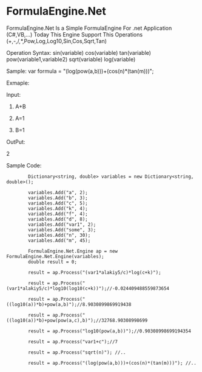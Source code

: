 # FormulaEngine.Net
FormulaEngine.Net Is a Simple FormulaEngine For .net Application (C#,VB,...)
Today This Engine Support This Operations (+,-,/,*,Pow,Log,Log10,Sin,Cos,Sqrt,Tan)

Operation Syntax:
sin(variable)
cos(variable)
tan(variable)
pow(variable1,variable2)
sqrt(variable)
log(variable)

Sample:
var formula = "(log(pow(a,b)))+(cos(n)*(tan(m)))";

Exmaple:

Input:

1. A+B

2. A=1

3. B=1

OutPut:

2

Sample Code:

            Dictionary<string, double> variables = new Dictionary<string, double>();

            variables.Add("a", 2);
            variables.Add("b", 3);
            variables.Add("c", 5);
            variables.Add("k", 4);
            variables.Add("f", 4);
            variables.Add("d", 8);
            variables.Add("var1", 2);
            variables.Add("some", 3);
            variables.Add("n", 30);
            variables.Add("m", 45);
            
            FormulaEngine.Net.Engine ap = new FormulaEngine.Net.Engine(variables);
            double result = 0;

            result = ap.Process("(var1*alakiy5/c)*log(c+k)");

            result = ap.Process("(var1*alakiy5/c)*log10(log10(c+k))");//-0.024409488559873654

            result = ap.Process("((log10(a))*b)+pow(a,b)");//8.9030899869919438

            result = ap.Process("((log10(a))*b)+pow(pow(a,c),b)");//32768.90308998699

            result = ap.Process("log10(pow(a,b))");//0.90308998699194354

            result = ap.Process("var1+c");//7

            result = ap.Process("sqrt(n)"); //..

            result = ap.Process("(log(pow(a,b)))+(cos(n)*(tan(m)))"); //..

